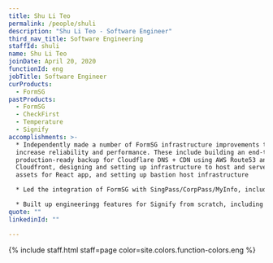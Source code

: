 ```yaml
---
title: Shu Li Teo
permalink: /people/shuli
description: "Shu Li Teo - Software Engineer"
third_nav_title: Software Engineering
staffId: shuli
name: Shu Li Teo
joinDate: April 20, 2020
functionId: eng
jobTitle: Software Engineer
curProducts:
  - FormSG
pastProducts:
  - FormSG
  - CheckFirst
  - Temperature
  - Signify
accomplishments: >-
  * Independently made a number of FormSG infrastructure improvements to
  increase reliability and performance. These include building an end-to-end
  production-ready backup for Cloudflare DNS + CDN using AWS Route53 and
  Cloudfront, designing and setting up infrastructure to host and serve static
  assets for React app, and setting up bastion host infrastructure

  * Led the integration of FormSG with SingPass/CorpPass/MyInfo, including completing the migration of CorpPass to OIDC and decommissioning SingPass/CorpPass SAML support with no downtime.

  * Built up engineeringg features for Signify from scratch, including integration with the Sign with SingPass API
quote: ""
linkedinId: ""

---
```


{% include staff.html staff=page color=site.colors.function-colors.eng %}

